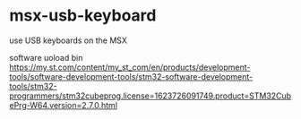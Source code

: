 # msx-usb-keyboard
use USB keyboards on the MSX

software uoload bin
https://my.st.com/content/my_st_com/en/products/development-tools/software-development-tools/stm32-software-development-tools/stm32-programmers/stm32cubeprog.license=1623726091749.product=STM32CubePrg-W64.version=2.7.0.html
